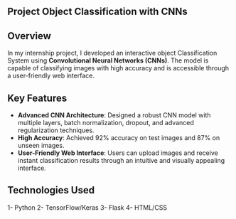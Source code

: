 ## Project Object Classification with CNNs

## **Overview**

In my internship project, I developed an interactive object Classification System using **Convolutional Neural Networks (CNNs)**. The model is capable of classifying images with high accuracy and is accessible through a user-friendly web interface.

## **Key Features**

- **Advanced CNN Architecture**:
      Designed a robust CNN model with multiple layers, batch normalization, dropout, and advanced regularization techniques.
- **High Accuracy**:
      Achieved 92% accuracy on test images and 87% on unseen images.
- **User-Friendly Web Interface**:
      Users can upload images and receive instant classification results through an intuitive and visually appealing interface.

  
## **Technologies Used**

1- Python
2- TensorFlow/Keras
3- Flask
4- HTML/CSS
